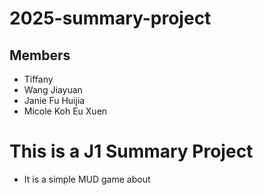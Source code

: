 # 2025-summary-project

## Members
- Tiffany
- Wang Jiayuan
- Janie Fu Huijia
- Micole Koh Eu Xuen

# This is a J1 Summary Project
- It is a simple MUD game about 
